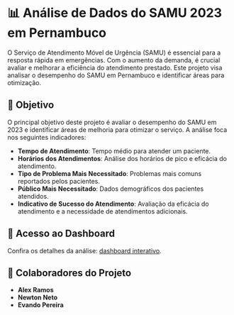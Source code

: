 # 📊 Análise de Dados do SAMU 2023 em Pernambuco

O Serviço de Atendimento Móvel de Urgência (SAMU) é essencial para a resposta rápida em emergências. Com o aumento da demanda, é crucial avaliar e melhorar a eficiência do atendimento prestado. Este projeto visa analisar o desempenho do SAMU em Pernambuco e identificar áreas para otimização.

## 🎯 Objetivo

O principal objetivo deste projeto é avaliar o desempenho do SAMU em 2023 e identificar áreas de melhoria para otimizar o serviço. A análise foca nos seguintes indicadores:

- **Tempo de Atendimento**: Tempo médio para atender um paciente.
- **Horários dos Atendimentos**: Análise dos horários de pico e eficácia do atendimento.
- **Tipo de Problema Mais Necessitado**: Problemas mais comuns reportados pelos pacientes.
- **Público Mais Necessitado**: Dados demográficos dos pacientes atendidos.
- **Indicativo de Sucesso do Atendimento**: Avaliação da eficácia do atendimento e a necessidade de atendimentos adicionais.

## 🔗 Acesso ao Dashboard

Confira os detalhes da análise: [dashboard interativo](https://app.powerbi.com/view?r=eyJrIjoiZjU4ZWMxZjgtNjJhMi00OWUwLTlhOGItMzVlZGRlNDFhOGM5IiwidCI6ImUyZjc3ZDAwLTAxNjMtNGNmNi05MmIwLTQ4NGJhZmY5ZGY3ZCJ9).

## 👥 Colaboradores do Projeto

- **Alex Ramos**
- **Newton Neto**
- **Evando Pereira**
